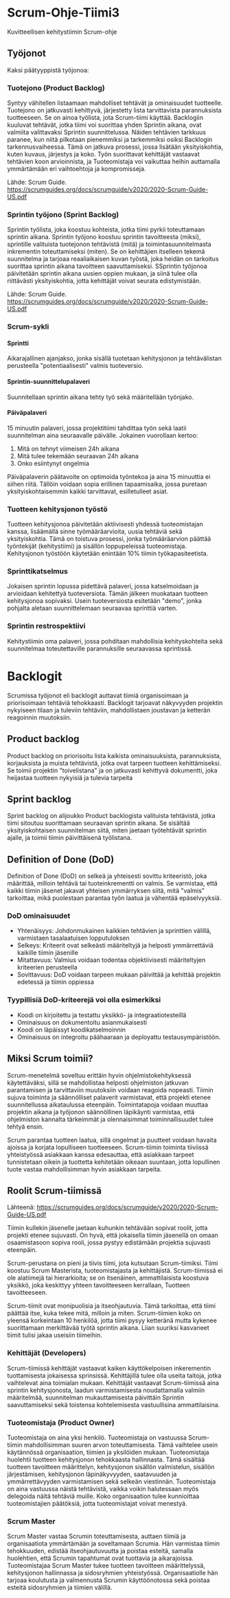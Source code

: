 # Scrum-Ohje-Tiimi3
Kuvitteellisen kehitystiimin Scrum-ohje


## Työjonot

Kaksi päätyyppistä työjonoa:
### Tuotejono (Product Backlog)
Syntyy vähitellen listaamaan mahdolliset tehtävät ja ominaisuudet tuotteelle. Tuotejono on jatkuvasti kehittyvä, järjestetty lista tarvittavista parannuksista tuotteeseen. Se on ainoa työlista, jota Scrum-tiimi käyttää. Backlogiin kuuluvat tehtävät, jotka tiimi voi suorittaa yhden Sprintin aikana, ovat valmiita valittavaksi Sprintin suunnittelussa. Näiden tehtävien tarkkuus paranee, kun niitä pilkotaan pienemmiksi ja tarkemmiksi osiksi Backlogin tarkennusvaiheessa. Tämä on jatkuva prosessi, jossa lisätään yksityiskohtia, kuten kuvaus, järjestys ja koko. Työn suorittavat kehittäjät vastaavat tehtävien koon arvioinnista, ja Tuoteomistaja voi vaikuttaa heihin auttamalla ymmärtämään eri vaihtoehtoja ja kompromisseja.

Lähde:  Scrum Guide. https://scrumguides.org/docs/scrumguide/v2020/2020-Scrum-Guide-US.pdf


### Sprintin työjono (Sprint Backlog)
Sprintin työlista, joka koostuu kohteista, jotka tiimi pyrkii toteuttamaan sprintin aikana. Sprintin työjono koostuu sprintin tavoitteesta (miksi), sprintille valituista tuotejonon tehtävistä (mitä) ja toimintasuunnitelmasta inkrementin toteuttamiseksi (miten). Se on kehittäjien itselleen tekemä suunnitelma ja tarjoaa reaaliaikaisen kuvan työstä, joka heidän on tarkoitus suorittaa sprintin aikana tavoitteen saavuttamiseksi. SSprintin työjonoa päivitetään sprintin aikana uusien oppien mukaan, ja siinä tulee olla riittävästi yksityiskohtia, jotta kehittäjät voivat seurata edistymistään.

Lähde: Scrum Guide. https://scrumguides.org/docs/scrumguide/v2020/2020-Scrum-Guide-US.pdf


### Scrum-sykli

#### Sprintti
Aikarajallinen ajanjakso, jonka sisällä tuotetaan kehitysjonon ja tehtävälistan perusteella "potentiaalisesti" valmis tuoteversio.


#### Sprintin-suunnittelupalaveri 
Suunnitellaan sprintin aikana tehty työ sekä määritellään työnjako.

#### Päiväpalaveri 
15 minuutin palaveri, jossa projektitiimi tahdittaa työn sekä laatii suunnitelman aina seuraavalle päivälle. Jokainen vuorollaan kertoo:
1. Mitä on tehnyt viimeisen 24h aikana
2. Mitä tulee tekemään seuraavan 24h aikana
3. Onko esiintynyt ongelmia

Päiväpalaverin päätavoite on optimoida työntekoa ja aina 15 minuuttia ei siihen riitä. Tällöin voidaan sopia erillinen tapaamisaika, jossa puretaan yksityiskohtaisemmin kaikki tarvittavat, esilletulleet asiat.

### Tuotteen kehitysjonon työstö
Tuotteen kehitysjonoa päivitetään aktiivisesti yhdessä tuoteomistajan kanssa, lisäämällä sinne työmääräarvioita, uusia tehtäviä sekä yksityiskohtia. Tämä on toistuva prosessi, jonka työmääräarvion päättää työntekijät (kehitystiimi) ja sisällön loppupeleissä tuoteomistaja. Kehitysjonon työstöön käytetään enintään 10% tiimin työkapasiteetista.

### Sprinttikatselmus
Jokaisen sprintin lopussa pidettävä palaveri, jossa katselmoidaan ja arvioidaan kehitettyä tuoteversiota. Tämän jälkeen muokataan tuotteen kehitysjonoa sopivaksi. Usein tuoteversiosta esitetään "demo", jonka pohjalta aletaan suunnittelemaan seuraavaa sprinttiä varten.

### Sprintin restrospektiivi
Kehitystiimin oma palaveri, jossa pohditaan mahdollisia kehityskohteita sekä suunnitelmaa toteutettaville parannuksille seuraavassa sprintissä. 


# Backlogit
Scrumissa työjonot eli backlogit auttavat tiimiä organisoimaan ja priorisoimaan tehtäviä tehokkaasti. Backlogit tarjoavat näkyvyyden projektin nykyiseen tilaan ja tuleviin tehtäviin, mahdollistaen joustavan ja ketterän reagoinnin muutoksiin.

## Product backlog
Product backlog on priorisoitu lista kaikista ominaisuuksista, parannuksista, korjauksista ja muista tehtävistä, jotka ovat tarpeen tuotteen kehittämiseksi. Se toimii projektin "toivelistana" ja on jatkuvasti kehittyvä dokumentti, joka heijastaa tuotteen nykyisiä ja tulevia tarpeita

## Sprint backlog
Sprint backlog on alijoukko Product backlogista valituista tehtävistä, jotka tiimi sitoutuu suorittamaan seuraavan sprintin aikana. Se sisältää yksityiskohtaisen suunnitelman siitä, miten jaetaan työtehtävät sprintin ajalle, ja toimii tiimin päivittäisenä työlistana.

## Definition of Done (DoD)
Definition of Done (DoD) on selkeä ja yhteisesti sovittu kriteeristö, joka määrittää, milloin tehtävä tai tuoteinkrementti on valmis. Se varmistaa, että kaikki tiimin jäsenet jakavat yhteisen ymmärryksen siitä, mitä "valmis" tarkoittaa, mikä puolestaan parantaa työn laatua ja vähentää epäselvyyksiä.

### DoD ominaisuudet
* Yhtenäisyys: Johdonmukainen kaikkien tehtävien ja sprinttien välillä, varmistaen tasalaatuisen lopputuloksen
* Selkeys: Kriteerit ovat selkeästi määriteltyjä ja helposti ymmärrettäviä kaikille tiimin jäsenille
* Mitattavuus: Valmius voidaan todentaa objektiivisesti määriteltyjen kriteerien perusteella
* Sovittavuus: DoD voidaan tarpeen mukaan päivittää ja kehittää projektin edetessä ja tiimin oppiessa

### Tyypillisiä DoD-kriteerejä voi olla esimerkiksi
* Koodi on kirjoitettu ja testattu yksikkö- ja integraatiotesteillä
* Ominaisuus on dokumentoitu asianmukaisesti
* Koodi on läpäissyt koodikatselmoinnin
* Ominaisuus on integroitu päähaaraan ja deployattu testausympäristöön.


## Miksi Scrum toimii?

Scrum-menetelmä soveltuu erittäin hyvin ohjelmistokehityksessä käytettäväksi, sillä se mahdollistaa helposti ohjelmiston jatkuvan parantamisen ja tarvittaviin muutoksiin voidaan reagoida nopeasti. Tiimin sujuva toiminta ja säännölliset palaverit varmistavat, että projekti etenee suunnitellussa aikataulussa eteenpäin. Toimintatapoja voidaan muuttaa projektin aikana ja työjonon säännöllinen läpikäynti varmistaa, että ohjelmiston kannalta tärkeimmät ja olennaisimmat toiminnallisuudet tulee tehtyä ensin.

Scrum parantaa tuotteen laatua, sillä ongelmat ja puutteet voidaan havaita ajoissa ja korjata lopulliseen tuotteeseen. Scrum-tiimin toiminta tiiviissä yhteistyössä asiakkaan kanssa edesauttaa, että asiakkaan tarpeet tunnistetaan oikein ja tuottetta kehitetään oikeaan suuntaan, jotta lopullinen tuote vastaa mahdollisimman hyvin asiakkaan tarpeita.

## Roolit Scrum-tiimissä
Lähteenä: https://scrumguides.org/docs/scrumguide/v2020/2020-Scrum-Guide-US.pdf

Tiimin kullekin jäsenelle jaetaan kuhunkin tehtävään sopivat roolit, jotta projekti etenee sujuvasti. On hyvä, että jokaisella tiimin jäsenellä on omaan osaamistasoon sopiva rooli, jossa pystyy edistämään projektia sujuvasti eteenpäin.

Scrum-perustana on pieni ja tiivis tiimi, jota kutsutaan Scrum-tiimiksi. Tiimi koostuu Scrum Masterista, tuoteomistajasta ja kehittäjistä. Scrum-tiimissä ei ole alatiimejä tai hierarkioita; se on itsenäinen, ammattilaisista koostuva yksikkö, joka keskittyy yhteen tavoitteeseen kerrallaan, Tuotteen tavoitteeseen.

Scrum-tiimit ovat monipuolisia ja itseohjautuvia. Tämä tarkoittaa, että tiimi päättää itse, kuka tekee mitä, milloin ja miten. Scrum-tiimien koko on yleensä korkeintaan 10 henkilöä, jotta tiimi pysyy ketteränä mutta kykenee suorittamaan merkittävää työtä sprintin aikana. Liian suuriksi kasvaneet tiimit tulisi jakaa useisiin tiimeihin.

### Kehittäjät (Developers)

Scrum-tiimissä kehittäjät vastaavat kaiken käyttökelpoisen inkerementin tuottamisesta jokaisessa sprinsissä. Kehittäjillä tulee olla useita taitoja, jotka vaihtelevat aina toimialan mukaan. Kehittäjät vastaavat Scrum-tiimissä aina sprintin kehitysjonosta, laadun varmistamisesta noudattamalla valmiin määritelmää, suunnitelman mukauttamisesta päivittäin Sprintin saavuttamiseksi sekä toistensa kohtelemisesta vastuullisina ammattilaisina.

### Tuoteomistaja (Product Owner)

Tuoteomistaja on aina yksi henkilö. Tuoteomistaja on vastuussa Scrum-tiimin mahdollisimman suuren arvon toteuttamisesta. Tämä vaihtelee usein käytännössä organisaation, tiimien ja yksilöiden mukaan. Tuoteomistaja huolehtii tuotteen kehitysjonon  tehokkaasta hallinnasta. Tämä sisältää tuotteen tavoitteen määrittelyn, kehitysjonon sisällön valmistelun, sisällön järjestämisen, kehitysjonon läpinäkyvyyden, saatavuuden ja ymmärrettävyyden varmistamisen sekä selkeän viestinnän. Tuoteomistaja on aina vastuussa näistä tehtävistä, vaikka voikin halutessaan myös delegoida näitä tehtäviä muille. Koko organisaation tulee kunnioittaa tuoteomistajien päätöksiä, jotta tuoteomistajat voivat menestyä.

### Scrum Master

Scrum Master vastaa Scrumin toteuttamisesta, auttaen tiimiä ja organisaatiota ymmärtämään ja soveltamaan Scrumia. Hän varmistaa tiimin tehokkuuden, edistää itseohjautuvuutta ja poistaa esteitä, samalla huolehtien, että Scrumin tapahtumat ovat tuottavia ja aikarajoissa. Tuoteomistajaa Scrum Master tukee tuotteen tavoitteen määrittelyssä, kehitysjonon hallinnassa ja sidosryhmien yhteistyössä. Organisaatiolle hän tarjoaa koulutusta ja valmennusta Scrumin käyttöönotossa sekä poistaa esteitä sidosryhmien ja tiimien välillä.
